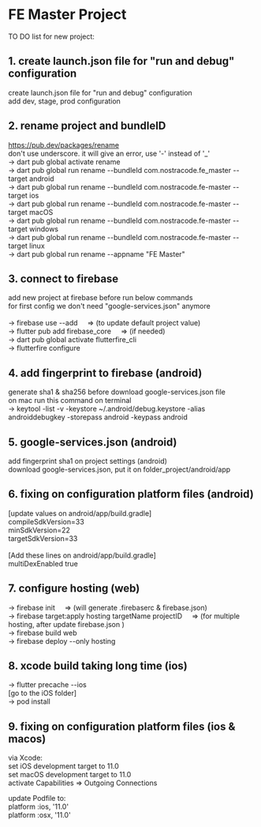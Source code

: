 # FE Master Project

TO DO list for new project:

## 1. create launch.json file for "run and debug" configuration<br/>

create launch.json file for "run and debug" configuration<br/>
add dev, stage, prod configuration<br/>

## 2. rename project and bundleID

https://pub.dev/packages/rename<br/>
don't use underscore. it will give an error, use '-' instead of '\_'<br/>
-> dart pub global activate rename<br/>
-> dart pub global run rename --bundleId com.nostracode.fe_master --target android<br/>
-> dart pub global run rename --bundleId com.nostracode.fe-master --target ios<br/>
-> dart pub global run rename --bundleId com.nostracode.fe-master --target macOS<br/>
-> dart pub global run rename --bundleId com.nostracode.fe-master --target windows<br/>
-> dart pub global run rename --bundleId com.nostracode.fe-master --target linux<br/>
-> dart pub global run rename --appname "FE Master"<br/>

## 3. connect to firebase<br/>

add new project at firebase before run below commands<br/>
for first config we don't need "google-services.json" anymore<br/>
<br/>
-> firebase use --add &nbsp; &nbsp; => (to update default project value)<br/>
-> flutter pub add firebase_core &nbsp; &nbsp; => (if needed)<br/>
-> dart pub global activate flutterfire_cli<br/>
-> flutterfire configure<br/>

## 4. add fingerprint to firebase (android)<br/>

generate sha1 & sha256 before download google-services.json file<br/>
on mac run this command on terminal<br/>
-> keytool -list -v -keystore ~/.android/debug.keystore -alias androiddebugkey -storepass android -keypass android<br/>

## 5. google-services.json (android)<br/>

add fingerprint sha1 on project settings (android)<br/>
download google-services.json, put it on folder_project/android/app<br/>

## 6. fixing on configuration platform files (android)<br/>

[update values on android/app/build.gradle]<br/>
compileSdkVersion=33<br/>
minSdkVersion=22<br/>
targetSdkVersion=33<br/>
<br/>
[Add these lines on android/app/build.gradle]<br/>
multiDexEnabled true<br/>

## 7. configure hosting (web)<br/>

-> firebase init &nbsp; &nbsp; => (will generate .firebaserc & firebase.json)<br/>
-> firebase target:apply hosting targetName projectID &nbsp; &nbsp; => (for multiple hosting, after update firebase.json )<br/>
-> firebase build web<br/>
-> firebase deploy --only hosting<br/>

## 8. xcode build taking long time (ios)<br/>

-> flutter precache --ios<br/>
[go to the iOS folder]<br/>
-> pod install<br/>

## 9. fixing on configuration platform files (ios & macos)<br/>

via Xcode:<br/>
set iOS development target to 11.0<br/>
set macOS development target to 11.0<br/>
activate Capabilities => Outgoing Connections<br/>

update Podfile to:<br/>
platform :ios, '11.0'<br/>
platform :osx, '11.0'<br/>

<!-- on "ios" folder find and replace '9.0' to '10.0'<br/> -->
<!-- on "macos" folder find and replace '10.11' to '11.0'<br/> -->

<!-- * finally...don't forget to backup the project to github -->
